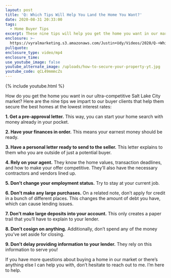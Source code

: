 ```yaml
---
layout: post
title: 'Q: Which Tips Will Help You Land the Home You Want?'
date: 2020-08-31 20:33:00
tags:
  - Home Buyer Tips
excerpt: These nine tips will help you get the home you want in our market.
enclosure: >-
  https://vyralmarketing.s3.amazonaws.com/Justin+Udy/Videos/2020/Q-+Which+Tips+Will+Help+You+Land+the+Home+You+Want_.mp4
pullquote:
enclosure_type: video/mp4
enclosure_time:
use_youtube_image: false
youtube_alternate_image: /uploads/how-to-secure-your-property-yt.jpg
youtube_code: qCL49mmmcZs
---
```


{% include youtube.html %}

How do you get the home you want in our ultra-competitive Salt Lake City market? Here are the nine tips we impart to our buyer clients that help them secure the best homes at the lowest interest rates:&nbsp;

**1\. Get a pre-approval letter.** This way, you can start your home search with money already in your pocket.&nbsp;

**2\. Have your finances in order.** This means your earnest money should be ready.&nbsp;

**3\. Have a personal letter ready to send to the seller.** This letter explains to them who you are outside of just a potential buyer.

**4\. Rely on your agent.** They know the home values, transaction deadlines, and how to make your offer competitive. They’ll also have the necessary contractors and vendors lined up.&nbsp;

**5\. Don’t change your employment status.** Try to stay at your current job.&nbsp;

**6\. Don’t make any large purchases.** On a related note, don’t apply for credit in a bunch of different places. This changes the amount of debt you have, which can cause lending issues.

**7\. Don’t make large deposits into your account.** This only creates a paper trail that you’ll have to explain to your lender.&nbsp;

**8\. Don’t cosign on anything.** Additionally, don’t spend any of the money you’ve set aside for closing.&nbsp;

**9\. Don’t delay providing information to your lender.** They rely on this information to serve you\!

If you have more questions about buying a home in our market or there’s anything else I can help you with, don’t hesitate to reach out to me. I’m here to help.